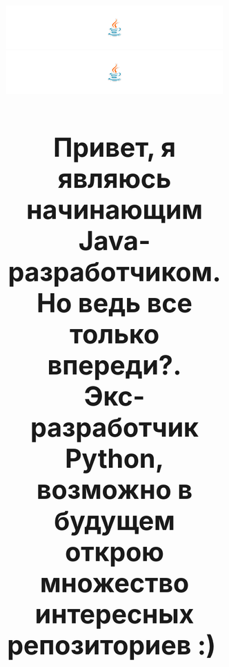


![Logo_Light](./java_light.png#gh-light-mode-only)
![Logo_2](./java_2.png#gh-dark-mode-only)










<h3 align="center" style="font-size:60px; margin-bottom:100px;">Привет, я являюсь начинающим Java-разработчиком. Но ведь все только впереди?.<br> Экс-разработчик Python, возможно в будущем открою множество интересных репозиториев :)&nbsp;</h3>

